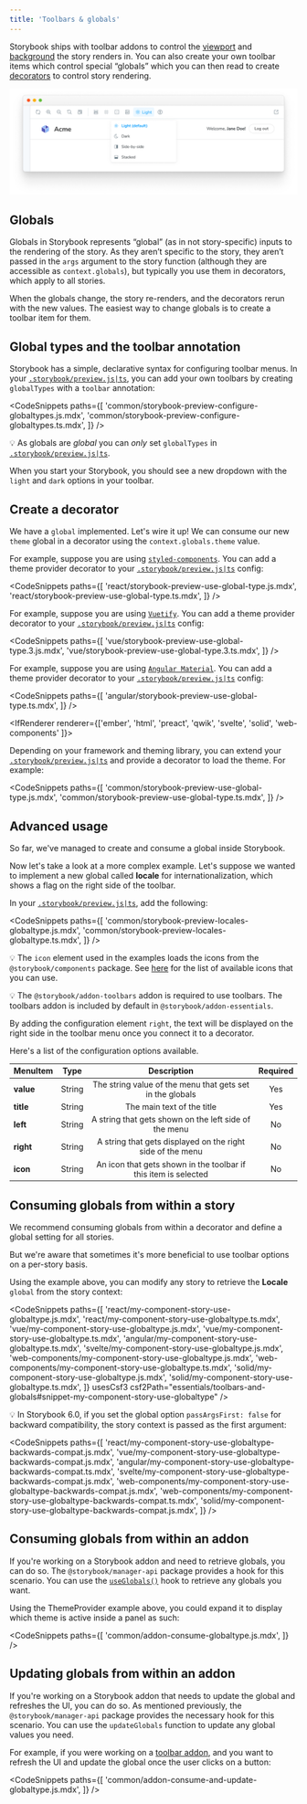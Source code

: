 ```yaml
---
title: 'Toolbars & globals'
---
```


<YouTubeCallout id="DuJ_gmSncLM" title="Create custom toolbar items using global types" />

Storybook ships with toolbar addons to control the [viewport](./viewport.md) and [background](./backgrounds.md) the story renders in. You can also create your own toolbar items which control special “globals” which you can then read to create [decorators](../writing-stories/decorators.md) to control story rendering.

![Toolbars and globals](./toolbars-and-globals.png)

## Globals

Globals in Storybook represents “global” (as in not story-specific) inputs to the rendering of the story. As they aren’t specific to the story, they aren’t passed in the `args` argument to the story function (although they are accessible as `context.globals`), but typically you use them in decorators, which apply to all stories.

When the globals change, the story re-renders, and the decorators rerun with the new values. The easiest way to change globals is to create a toolbar item for them.

## Global types and the toolbar annotation

Storybook has a simple, declarative syntax for configuring toolbar menus. In your [`.storybook/preview.js|ts`](../configure/overview.md#configure-story-rendering), you can add your own toolbars by creating `globalTypes` with a `toolbar` annotation:

<!-- prettier-ignore-start -->

<CodeSnippets
  paths={[
    'common/storybook-preview-configure-globaltypes.js.mdx',
    'common/storybook-preview-configure-globaltypes.ts.mdx',
  ]}
/>

<!-- prettier-ignore-end -->

<div class="aside">

💡 As globals are _global_ you can _only_ set `globalTypes` in [`.storybook/preview.js|ts`](../configure/overview.md#configure-story-rendering).

</div>

When you start your Storybook, you should see a new dropdown with the `light` and `dark` options in your toolbar.

## Create a decorator

We have a `global` implemented. Let's wire it up! We can consume our new `theme` global in a decorator using the `context.globals.theme` value.

<IfRenderer renderer='react'>

For example, suppose you are using [`styled-components`](https://styled-components.com/). You can add a theme provider decorator to your [`.storybook/preview.js|ts`](../configure/overview.md#configure-story-rendering) config:

<!-- prettier-ignore-start -->

<CodeSnippets
  paths={[
    'react/storybook-preview-use-global-type.js.mdx',
    'react/storybook-preview-use-global-type.ts.mdx',
  ]}
/>

<!-- prettier-ignore-end -->

</IfRenderer>

<IfRenderer renderer='vue'>

For example, suppose you are using [`Vuetify`](https://vuetifyjs.com/en/). You can add a theme provider decorator to your [`.storybook/preview.js|ts`](../configure/overview.md#configure-story-rendering) config:

<!-- prettier-ignore-start -->

<CodeSnippets
  paths={[
    'vue/storybook-preview-use-global-type.3.js.mdx',
    'vue/storybook-preview-use-global-type.3.ts.mdx',
  ]}
/>

<!-- prettier-ignore-end -->

</IfRenderer>

<IfRenderer renderer='angular'>

For example, suppose you are using [`Angular Material`](https://material.angular.io/). You can add a theme provider decorator to your [`.storybook/preview.js|ts`](../configure/overview.md#configure-story-rendering) config:

<!-- prettier-ignore-start -->

<CodeSnippets
  paths={[
    'angular/storybook-preview-use-global-type.ts.mdx',
  ]}
/>

<!-- prettier-ignore-end -->

</IfRenderer>

<IfRenderer renderer={['ember', 'html', 'preact', 'qwik', 'svelte', 'solid', 'web-components' ]}>

Depending on your framework and theming library, you can extend your [`.storybook/preview.js|ts`](../configure/overview.md#configure-story-rendering) and provide a decorator to load the theme. For example:

<!-- prettier-ignore-start -->

<CodeSnippets
  paths={[
    'common/storybook-preview-use-global-type.js.mdx',
    'common/storybook-preview-use-global-type.ts.mdx',
  ]}
/>

<!-- prettier-ignore-end -->

</IfRenderer>

## Advanced usage

So far, we've managed to create and consume a global inside Storybook.

Now let's take a look at a more complex example. Let's suppose we wanted to implement a new global called **locale** for internationalization, which shows a flag on the right side of the toolbar.

In your [`.storybook/preview.js|ts`](../configure/overview.md#configure-story-rendering), add the following:

<!-- prettier-ignore-start -->

<CodeSnippets
  paths={[
    'common/storybook-preview-locales-globaltype.js.mdx',
    'common/storybook-preview-locales-globaltype.ts.mdx',
  ]}
/>

<!-- prettier-ignore-end -->

<div class="aside">

💡 The `icon` element used in the examples loads the icons from the `@storybook/components` package. See [here](../faq.md#what-icons-are-available-for-my-toolbar-or-my-addon) for the list of available icons that you can use.

</div>

<div class="aside">

💡 The `@storybook/addon-toolbars` addon is required to use toolbars. The toolbars addon is included by default in
`@storybook/addon-essentials`.

</div>

By adding the configuration element `right`, the text will be displayed on the right side in the toolbar menu once you connect it to a decorator.

Here's a list of the configuration options available.

| MenuItem  |  Type  |                           Description                           | Required |
| --------- | :----: | :-------------------------------------------------------------: | :------: |
| **value** | String |    The string value of the menu that gets set in the globals    |   Yes    |
| **title** | String |                   The main text of the title                    |   Yes    |
| **left**  | String |      A string that gets shown on the left side of the menu      |    No    |
| **right** | String |   A string that gets displayed on the right side of the menu    |    No    |
| **icon**  | String | An icon that gets shown in the toolbar if this item is selected |    No    |

## Consuming globals from within a story

We recommend consuming globals from within a decorator and define a global setting for all stories.

But we're aware that sometimes it's more beneficial to use toolbar options on a per-story basis.

Using the example above, you can modify any story to retrieve the **Locale** `global` from the story context:

<!-- prettier-ignore-start -->

<CodeSnippets
  paths={[
    'react/my-component-story-use-globaltype.js.mdx',
    'react/my-component-story-use-globaltype.ts.mdx',
    'vue/my-component-story-use-globaltype.js.mdx',
    'vue/my-component-story-use-globaltype.ts.mdx',
    'angular/my-component-story-use-globaltype.ts.mdx',
    'svelte/my-component-story-use-globaltype.js.mdx',
    'web-components/my-component-story-use-globaltype.js.mdx',
    'web-components/my-component-story-use-globaltype.ts.mdx',
    'solid/my-component-story-use-globaltype.js.mdx',
    'solid/my-component-story-use-globaltype.ts.mdx',
  ]}
  usesCsf3
  csf2Path="essentials/toolbars-and-globals#snippet-my-component-story-use-globaltype"
/>

<!-- prettier-ignore-end -->

<div class="aside">

💡 In Storybook 6.0, if you set the global option `passArgsFirst: false` for backward compatibility, the story context is passed as the first argument:

<!-- prettier-ignore-start -->

<CodeSnippets
  paths={[
    'react/my-component-story-use-globaltype-backwards-compat.js.mdx',
    'vue/my-component-story-use-globaltype-backwards-compat.js.mdx',
    'angular/my-component-story-use-globaltype-backwards-compat.ts.mdx',
    'svelte/my-component-story-use-globaltype-backwards-compat.js.mdx',
    'web-components/my-component-story-use-globaltype-backwards-compat.js.mdx',
    'web-components/my-component-story-use-globaltype-backwards-compat.ts.mdx',
    'solid/my-component-story-use-globaltype-backwards-compat.js.mdx',
  ]}
/>

<!-- prettier-ignore-end -->

</div>

## Consuming globals from within an addon

If you're working on a Storybook addon and need to retrieve globals, you can do so. The `@storybook/manager-api` package provides a hook for this scenario. You can use the [`useGlobals()`](../addons/addons-api.md#useglobals) hook to retrieve any globals you want.

Using the ThemeProvider example above, you could expand it to display which theme is active inside a panel as such:

<!-- prettier-ignore-start -->

<CodeSnippets
  paths={[
    'common/addon-consume-globaltype.js.mdx',
  ]}
/>

<!-- prettier-ignore-end -->

## Updating globals from within an addon

If you're working on a Storybook addon that needs to update the global and refreshes the UI, you can do so. As mentioned previously, the `@storybook/manager-api` package provides the necessary hook for this scenario. You can use the `updateGlobals` function to update any global values you need.

For example, if you were working on a [toolbar addon](../addons/addon-types.md#toolbars), and you want to refresh the UI and update the global once the user clicks on a button:

<!-- prettier-ignore-start -->

<CodeSnippets
  paths={[
    'common/addon-consume-and-update-globaltype.js.mdx',
  ]}
/>

<!-- prettier-ignore-end -->
